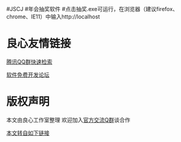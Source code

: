 #JSCJ
#年会抽奖软件
#点击抽奖.exe可运行，在浏览器（建议firefox、chrome、IE11）中输入http://localhost


 # 良心友情链接

[腾讯QQ群快速检索](http://u.720life.cn/s/8cf73f7c)

[软件免费开发论坛](http://u.720life.cn/s/bbb01dc0)

# 版权声明 

本文由良心工作室整理 欢迎加入[官方交流Q群](https://u.720life.cn/s/f2316816)谈合作

[本文转自如下链接](http://u.720life.cn/g/2e71d0f0a5c601172267ba20d3a43c6efa2a20397e90bba096dbe586c2cb4a17056a9b1da9e5fcd40f47d1720e491edd7517c30180ee0eaf48b1031f6ecab346)